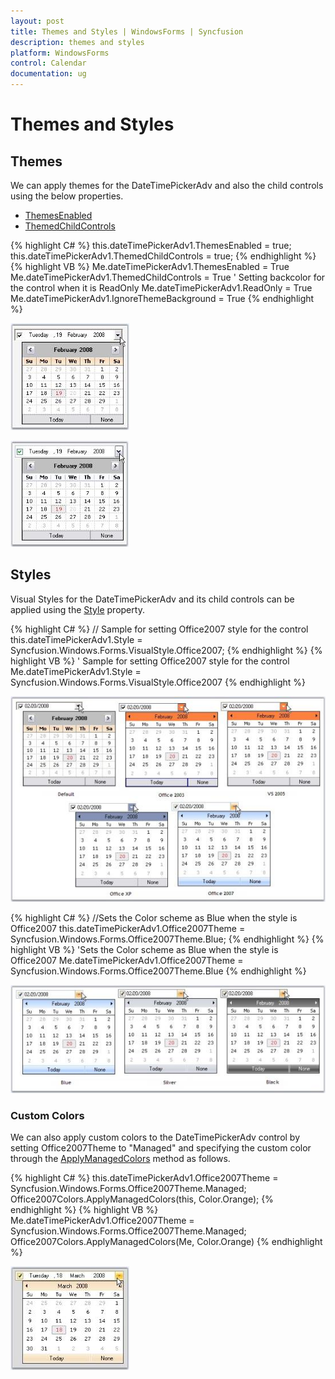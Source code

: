 ```yaml
---
layout: post
title: Themes and Styles | WindowsForms | Syncfusion
description: themes and styles
platform: WindowsForms
control: Calendar
documentation: ug
---
```

# Themes and Styles

## Themes

We can apply themes for the DateTimePickerAdv and also the child controls using the below properties.

* [ThemesEnabled](https://help.syncfusion.com/cr/cref_files/windowsforms/Syncfusion.Shared.Base~Syncfusion.Windows.Forms.Tools.GradientPanel~ThemesEnabled.html)
* [ThemedChildControls](https://help.syncfusion.com/cr/cref_files/windowsforms/Syncfusion.Tools.Windows~Syncfusion.Windows.Forms.Tools.DateTimePickerAdv~ThemedChildControls.html)

{% highlight C#  %}
this.dateTimePickerAdv1.ThemesEnabled = true;
this.dateTimePickerAdv1.ThemedChildControls = true;
{% endhighlight   %}
{% highlight VB  %}
Me.dateTimePickerAdv1.ThemesEnabled = True
Me.dateTimePickerAdv1.ThemedChildControls = True
' Setting backcolor for the control when it is ReadOnly
Me.dateTimePickerAdv1.ReadOnly = True
Me.dateTimePickerAdv1.IgnoreThemeBackground = True
{% endhighlight   %}

![Themes](Calendar_Images/Overview_img213.jpeg)

![Themes](Calendar_Images/Overview_img214.jpeg) 

## Styles

Visual Styles for the DateTimePickerAdv and its child controls can be applied using the [Style](https://help.syncfusion.com/cr/windowsforms/Syncfusion.Tools.Windows~Syncfusion.Windows.Forms.Tools.DateTimePickerAdv~Style.html) property. 

{% highlight C#  %}
// Sample for setting Office2007 style for the control
this.dateTimePickerAdv1.Style = Syncfusion.Windows.Forms.VisualStyle.Office2007;
{% endhighlight   %}
{% highlight VB  %}
' Sample for setting Office2007 style for the control
Me.dateTimePickerAdv1.Style = Syncfusion.Windows.Forms.VisualStyle.Office2007
{% endhighlight   %}

![Office2007 styles](Calendar_Images/Overview_img215.jpeg) 

{% highlight C#  %}
//Sets the Color scheme as Blue when the style is Office2007
this.dateTimePickerAdv1.Office2007Theme = Syncfusion.Windows.Forms.Office2007Theme.Blue;
{% endhighlight   %}
{% highlight VB  %}
'Sets the Color scheme as Blue when the style is Office2007
Me.dateTimePickerAdv1.Office2007Theme = Syncfusion.Windows.Forms.Office2007Theme.Blue
{% endhighlight   %}

![Office2007 styles](Calendar_Images/Overview_img216.jpeg) 

### Custom Colors

We can also apply custom colors to the DateTimePickerAdv control by setting Office2007Theme to "Managed" and specifying the custom color through the [ApplyManagedColors](https://help.syncfusion.com/cr/windowsforms/Syncfusion.Shared.Base~Syncfusion.Windows.Forms.Office2007Colors~ApplyManagedColors.html) method as follows.

{% highlight C#  %}
this.dateTimePickerAdv1.Office2007Theme = Syncfusion.Windows.Forms.Office2007Theme.Managed;
Office2007Colors.ApplyManagedColors(this, Color.Orange);
{% endhighlight   %}
{% highlight VB  %}
Me.dateTimePickerAdv1.Office2007Theme = Syncfusion.Windows.Forms.Office2007Theme.Managed;
Office2007Colors.ApplyManagedColors(Me, Color.Orange)
{% endhighlight   %}

![Custom Colors](Calendar_Images/Overview_img217.jpeg) 


